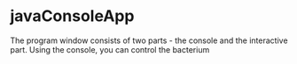 # javaConsoleApp
The program window consists of two parts - the console and the interactive part. Using the console, you can control the bacterium
